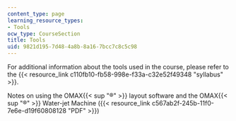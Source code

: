```yaml
---
content_type: page
learning_resource_types:
- Tools
ocw_type: CourseSection
title: Tools
uid: 9821d195-7d48-4a8b-8a16-7bcc7c8c5c98
---
```


For additional information about the tools used in the course, please refer to the {{< resource_link c110fb10-fb58-998e-f33a-c32e52f49348 "syllabus" >}}.

Notes on using the OMAX{{< sup "®" >}} layout software and the OMAX{{< sup "®" >}} Water-jet Machine ({{< resource_link c567ab2f-245b-11f0-7e6e-d19f60808128 "PDF" >}})